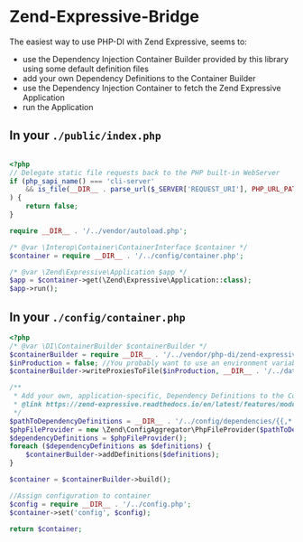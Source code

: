 # Zend-Expressive-Bridge

The easiest way to use PHP-DI with Zend Expressive, seems to:
 
 - use the Dependency Injection Container Builder provided by this library using some default definition files
 - add your own Dependency Definitions to the Container Builder
 - use the Dependency Injection Container to fetch the Zend Expressive Application
 - run the Application

## In your ```./public/index.php```

```php

<?php
// Delegate static file requests back to the PHP built-in WebServer
if (php_sapi_name() === 'cli-server'
    && is_file(__DIR__ . parse_url($_SERVER['REQUEST_URI'], PHP_URL_PATH))
) {
    return false;
}

require __DIR__ . '/../vendor/autoload.php';

/* @var \Interop\Container\ContainerInterface $container */
$container = require __DIR__ . '/../config/container.php';

/* @var \Zend\Expressive\Application $app */
$app = $container->get(\Zend\Expressive\Application::class);
$app->run();

```

## In your ```./config/container.php```


```php
<?php
/* @var \DI\ContainerBuilder $containerBuilder */
$containerBuilder = require __DIR__ . '/../vendor/php-di/zend-expressive-bridge/config/containerBuilder.php';
$inProduction = false; //You probably want to use an environment variable for this...
$containerBuilder->writeProxiesToFile($inProduction, __DIR__ . '/../data/cache'); //You probably want to use caching in production

/**
 * Add your own, application-specific, Dependency Definitions to the Container Builder
 * @link https://zend-expressive.readthedocs.io/en/latest/features/modular-applications/
 */
$pathToDependencyDefinitions = __DIR__ . '/../config/dependencies/{{,*.}global,{,*.}local}.php';
$phpFileProvider = new \Zend\ConfigAggregator\PhpFileProvider($pathToDependencyDefinitions);
$dependencyDefinitions = $phpFileProvider();
foreach ($dependencyDefinitions as $definitions) {
    $containerBuilder->addDefinitions($definitions);
}

$container = $containerBuilder->build();

//Assign configuration to container
$config = require __DIR__ . '/../config.php';
$container->set('config', $config);

return $container;
```

